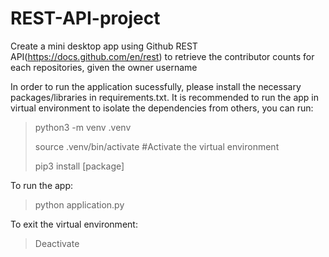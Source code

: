 # REST-API-project
Create a mini desktop app using Github REST API(https://docs.github.com/en/rest) to retrieve the contributor counts for each repositories, given the owner username

In order to run the application sucessfully, please install the necessary packages/libraries in requirements.txt. It is recommended to run the app in virtual environment to isolate the dependencies from others, you can run:
> python3 -m venv .venv
> 
> source .venv/bin/activate #Activate the virtual environment
> 
> pip3 install [package]

To run the app:
> python application.py

To exit the virtual environment:
> Deactivate
